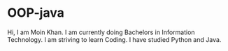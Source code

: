 # OOP-java
Hi, I am Moin Khan.
I am currently doing Bachelors in Information Technology.
I am striving to learn Coding.
I have studied Python and Java.
